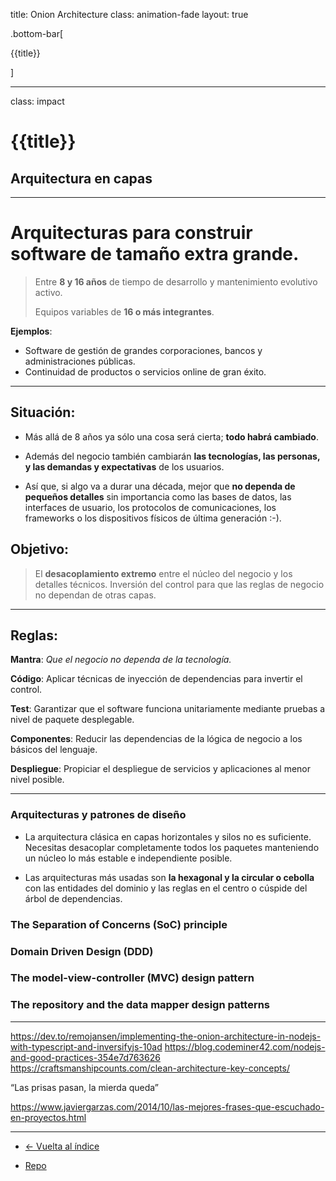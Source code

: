title: Onion Architecture
class: animation-fade
layout: true

.bottom-bar[

{{title}}

]

---

class: impact

# {{title}}

## Arquitectura en capas

---

# Arquitecturas para construir software de tamaño extra grande.

> Entre **8 y 16 años** de tiempo de desarrollo y mantenimiento evolutivo activo.
>
> Equipos variables de **16 o más integrantes**.

**Ejemplos**:

- Software de gestión de grandes corporaciones, bancos y administraciones públicas.
- Continuidad de productos o servicios online de gran éxito.

---

## Situación:

- Más allá de 8 años ya sólo una cosa será cierta; **todo habrá cambiado**.

- Además del negocio también cambiarán **las tecnologías, las personas, y las demandas y expectativas** de los usuarios.

- Así que, si algo va a durar una década, mejor que **no dependa de pequeños detalles** sin importancia como las bases de datos, las interfaces de usuario, los protocolos de comunicaciones, los frameworks o los dispositivos físicos de última generación :-).

## Objetivo:

> El **desacoplamiento extremo** entre el núcleo del negocio y los detalles técnicos. Inversión del control para que las reglas de negocio no dependan de otras capas.

---

## Reglas:

**Mantra**: _Que el negocio no dependa de la tecnología._

**Código**: Aplicar técnicas de inyección de dependencias para invertir el control.

**Test**: Garantizar que el software funciona unitariamente mediante pruebas a nivel de paquete desplegable.

**Componentes**: Reducir las dependencias de la lógica de negocio a los básicos del lenguaje.

**Despliegue**: Propiciar el despliegue de servicios y aplicaciones al menor nivel posible.

---

### Arquitecturas y  patrones de diseño

- La arquitectura clásica en capas horizontales y silos no es suficiente. Necesitas desacoplar completamente todos los paquetes manteniendo un núcleo lo más estable e independiente posible.

- Las arquitecturas más usadas son **la hexagonal y la circular o cebolla** con las entidades del dominio y las reglas en el centro o cúspide del árbol de dependencias.

### The Separation of Concerns (SoC) principle
### Domain Driven Design (DDD)
### The model-view-controller (MVC) design pattern
### The repository and the data mapper design patterns
---

https://dev.to/remojansen/implementing-the-onion-architecture-in-nodejs-with-typescript-and-inversifyjs-10ad
https://blog.codeminer42.com/nodejs-and-good-practices-354e7d763626
https://craftsmanshipcounts.com/clean-architecture-key-concepts/


“Las prisas pasan, la mierda queda”

https://www.javiergarzas.com/2014/10/las-mejores-frases-que-escuchado-en-proyectos.html

---


- [<- Vuelta al índice ](./)

- [Repo](https://github.com/AcademiaBinaria/clean-software-architecture)
